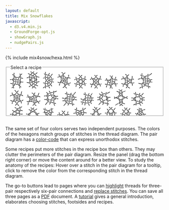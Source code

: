 ```yaml
---
layout: default
title: Mix Snowflakes
javascript:
  - d3.v4.min.js
  - GroundForge-opt.js
  - showGraph.js
  - nudgePairs.js
---
```


<script>{% include mix4snow/hexa.js %}</script>
{% include mix4snow/hexa.html %}

<fieldset style="background: #FFF; max-width:95%; height:145px; overflow: auto; resize: both"><legend>Select a recipe</legend>
<a data-title="123-a" href="javascript:recipe('crc,crclctc,ctcrc,rcl,c,c',false)"><img src="123-a.png" alt=""></a> &nbsp;
<a data-title="123-b" href="javascript:recipe('rcl,ctc,crcllc,crrclcr,ctc,cl',true)"><img src="123-b.png" alt=""></a> &nbsp;
<a data-title="132-a" href="javascript:recipe('-,ctc,ctc,ctc,ctc,ctc',false)"><img src="132-a.png" alt=""></a> &nbsp;
<a data-title="312-a" href="javascript:recipe('tctc,rctcl,ctcl,ctct',true)"><img src="312-a.png" alt=""></a> &nbsp;
<a data-title="321-a" href="javascript:recipe('tc,rclcrc,clcrcl,ct',true)"><img src="321-a.png" alt=""></a> &nbsp;
<a data-title="321-b" href="javascript:recipe('tcr,lctc,ctcr,lct',false)"><img src="321-b.png" alt=""></a> &nbsp;
<a data-title="321-c" href="javascript:recipe('tcl,lctc,ctcr,rct',false)"><img src="321-c.png" alt=""></a> &nbsp;
<a data-title="321-d" href="javascript:recipe('t,lctc,ctcr,ctct',false)"><img src="321-d.png" alt=""></a> &nbsp;
<a data-title="126453-a" href="javascript:recipe('-,c,ctctc,ctctc,ctctc,c',true)"><img src="126453-a.png" alt=""></a> &nbsp;
<a data-title="153426-a" href="javascript:recipe('t,rc,ctc,rclcr,ctcl,ct',true)"><img src="153426-a.png" alt=""></a> &nbsp;
<a data-title="154326-a" href="javascript:recipe('t,rctc,ctctcl,ctct',true)"><img src="154326-a.png" alt=""></a> &nbsp;
<a data-title="156423-a" href="javascript:recipe('-,cr,crcl,clcrclcr,rcrcl,c',false)"><img src="156423-a.png" alt=""></a> &nbsp;
<a data-title="234561-a" href="javascript:recipe('cr,crcl,clcr,crcl,clcr,c',true)"><img src="234561-a.png" alt=""></a> &nbsp;
<a data-title="263451-a" href="javascript:recipe('-,cr,crcl,clcr,crcl,cl',false)"><img src="263451-a.png" alt=""></a> &nbsp;
<a data-title="321546-a" href="javascript:recipe('-,cl,ctcl,crcrcr,rcr,c',true)"><img src="321546-a.png" alt=""></a> &nbsp;
<a data-title="321654-a" href="javascript:recipe('-,lc,crc,clcrc,clcr,c,crc,cl',true)"><img src="321654-a.png" alt=""></a> &nbsp;
<a data-title="321654-b" href="javascript:recipe('-,cr,ctcr,clclc,lcl,c',false)"><img src="321654-b.png" alt=""></a> &nbsp;
<a data-title="354612-a" href="javascript:recipe('ctct,ct,ct,ct,cl,ctc',false)"><img src="354612-a.png" alt=""></a> &nbsp;
<a data-title="426153-a" href="javascript:recipe('lc,crclclc,crcrclc,cr',false)"><img src="426153-a.png" alt=""></a> &nbsp;
<a data-title="426153-b" href="javascript:recipe('cr,ctcl,ctcr,ctcl,ctc,c',false)"><img src="426153-b.png" alt=""></a> &nbsp;
<a data-title="456123-a" href="javascript:recipe('r,lrc,ctcr,lct',false)"><img src="456123-a.png" alt=""></a> &nbsp;
<a data-title="456123-b" href="javascript:recipe('c,ctc,rclc,ctc,rc,rcl,ctc,c',false)"><img src="456123-b.png" alt=""></a> &nbsp;
<a data-title="462513-a" href="javascript:recipe('rc,clcrc,clctc,rcl',true)"><img src="462513-a.png" alt=""></a> &nbsp;
<a data-title="564312-b" href="javascript:recipe('lcrc,clcrc,clcrc,clcr',false)"><img src="564312-a.png" alt=""></a> &nbsp;
<a data-title="563412-c" href="javascript:recipe('-,c,ctctc,clcr,rctc,c',false)"><img src="563412-a.png" alt=""></a> &nbsp;
<a data-title="623451-a" href="javascript:recipe('r,c,crc,ctc,lcrcl,ctc,crc,cl',true)"><img src="623451-a.png" alt=""></a> &nbsp;
<a data-title="623541-a" href="javascript:recipe('-,ctc,ct,crc,ctc,ctc',true)"><img src="623541-a.png" alt=""></a> &nbsp;
<a data-title="623541-b" href="javascript:recipe('-,cl,ctctcr,ct,ctc,c',false)"><img src="623541-b.png" alt=""></a> &nbsp;
<a href="/GroundForge-help/snow-mix#recipes-for-the-mixer" rel="help">variations and more...</a>
</fieldset>
<br>

The same set of four colors serves two independent purposes.
The colors of the hexagons match groups of stitches in the thread diagram.
The pair diagram has a [color-code] that can express unorthodox stitches.

Some recipes put more stitches in the recipe box than others.
They may clutter the perimeters of the pair diagram.
Resize the panel (drag the bottom right corner) or move the content around for a better view.
To study the anatomy of the recipes:
Hover over a stitch in the pair diagram for a tooltip, 
click to remove the color from the corresponding stitch in the thread diagram.

The go-to buttons lead to pages where you can [highlight] threads 
for three-pair respectively six-pair connections and [replace stitches].
You can save all three pages as a [PDF] document.
A [tutorial] gives a general introduction, elaborates choosing stitches, footsides and recipes.

[color-code]: /GroundForge-help/color-rules
[tutorial]: /GroundForge-help/snow-mix
[highlight]: /GroundForge-help/clips/color
[replace stitches]: /GroundForge-help/clips/flip
[PDF]: /GroundForge-help/clips/print-as-pdf


